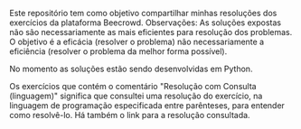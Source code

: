 Este repositório tem como objetivo compartilhar minhas resoluções dos exercícios da plataforma Beecrowd.
Observações:
As soluções expostas não são necessariamente as mais eficientes para resolução dos problemas. O objetivo é a eficácia (resolver o problema) não necessariamente a eficiência (resolver o problema da melhor forma possível).

No momento as soluções estão sendo desenvolvidas em Python.

Os exercícios que contém o comentário "Resolução com Consulta (linguagem)" significa que consultei uma resolução do exercício, na linguagem de programação especificada entre parênteses, para entender como resolvê-lo. Há também o link para a resolução consultada.
